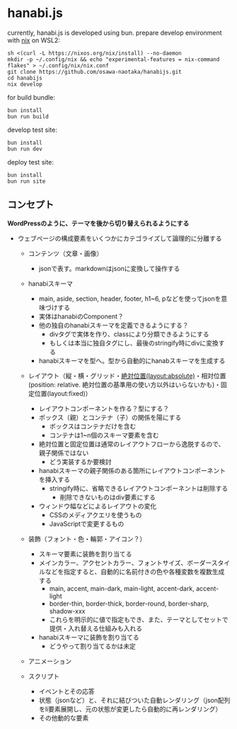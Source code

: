# hanabi.js

currently, hanabi.js is developed using bun.
prepare develop environment with [nix](https://nixos.org/download/) on WSL2:

```shell
sh <(curl -L https://nixos.org/nix/install) --no-daemon
mkdir -p ~/.config/nix && echo "experimental-features = nix-command flakes" > ~/.config/nix/nix.conf
git clone https://github.com/osawa-naotaka/hanabijs.git
cd hanabijs
nix develop
```

for build bundle:

```shell
bun install
bun run build
```

develop test site:
```shell
bun install
bun run dev
```

deploy test site:
```shell
bun install
bun run site
```

## コンセプト

**WordPressのように、テーマを後から切り替えられるようにする**

- ウェブページの構成要素をいくつかにカテゴライズして論理的に分離する
  - コンテンツ（文章・画像）
    - jsonで表す。markdownはjsonに変換して操作する
  - hanabiスキーマ
    - main, aside, section, header, footer, h1~6, pなどを使ってjsonを意味づけする
    - 実体はhanabiのComponent？
    - 他の独自のhanabiスキーマを定義できるようにする？
      - divタグで実体を作り、classにより分類できるようにする
      - もしくは本当に独自タグにし、最後のstringify時にdivに変換する
    - hanabiスキーマを型へ。型から自動的にhanabスキーマを生成する
  - レイアウト（縦・横・グリッド・[絶対位置(layout:absolute)](https://github.com/osawa-naotaka/lulliecat-musics/blob/main/index-02-absolute.html)・相対位置(position: relative. 絶対位置の基準用の使い方以外はいらないかも)・固定位置(layout:fixed)）
    - レイアウトコンポーネントを作る？型にする？
    - ボックス（親）とコンテナ（子）の関係を陽にする
      - ボックスはコンテナだけを含む
      - コンテナは1~n個のスキーマ要素を含む
    - 絶対位置と固定位置は通常のレイアウトフローから逸脱するので、親子関係ではない
        - どう実装するか要検討
    - hanabiスキーマの親子関係のある箇所にレイアウトコンポーネントを挿入する
      - stringify時に、省略できるレイアウトコンポーネントは削除する
        - 削除できないものはdiv要素にする
    - ウィンドウ幅などによるレイアウトの変化
      - CSSのメディアクエリを使うもの
      - JavaScriptで変更するもの
  - 装飾（フォント・色・輪郭・アイコン？）
    - スキーマ要素に装飾を割り当てる
    - メインカラー、アクセントカラー、フォントサイズ、ボーダースタイルなどを指定すると、自動的に名前付きの色や各種変数を複数生成する
      - main, accent, main-dark, main-light, accent-dark, accent-light
      - border-thin, border-thick, border-round, border-sharp, shadow-xxx
      - これらを明示的に値で指定もでき、また、テーマとしてセットで提供・入れ替える仕組みも入れる
    - hanabiスキーマに装飾を割り当てる
      - どうやって割り当てるかは未定

  - アニメーション
  - スクリプト
    - イベントとその応答
    - 状態（jsonなど）と、それに結びついた自動レンダリング（json配列をli要素展開し、元の状態が変更したら自動的に再レンダリング）
    - その他動的な要素


